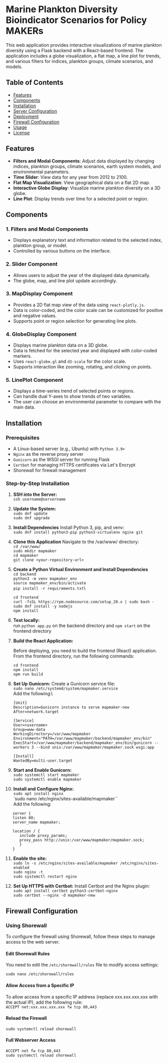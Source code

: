 # Marine Plankton Diversity Bioindicator Scenarios for Policy MAKERs

This web application provides interactive visualizations of marine plankton diversity using a Flask backend with a React-based frontend. The application includes a globe visualization, a flat map, a line plot for trends, and various filters for indices, plankton groups, climate scenarios, and models.

## Table of Contents

- [Features](#features)
- [Components](#components)
- [Installation](#installation)
- [Server Configuration](#server-configuration)
- [Deployment](#deployment)
- [Firewall Configuration](#firewall-configuration)
- [Usage](#usage)
- [License](#license)

## Features

- **Filters and Modal Components**: Adjust data displayed by changing indices, plankton groups, climate scenarios, earth system models, and environmental parameters.
- **Time Slider**: View data for any year from 2012 to 2100.
- **Flat Map Visualization**: View geographical data on a flat 2D map.
- **Interactive Globe Display**: Visualize marine plankton diversity on a 3D globe.
- **Line Plot**: Display trends over time for a selected point or region.
<!-- - **Region Selection**: Toggle between point or region selection for the line plot. -->

## Components

### 1. **Filters and Modal Components**
- Displays explanatory text and information related to the selected index, plankton group, or model.
- Controlled by various buttons on the interface.

### 2. **Slider Component**
- Allows users to adjust the year of the displayed data dynamically.
- The globe, map, and line plot update accordingly.

### 3. **MapDisplay Component**
- Provides a 2D flat map view of the data using `react-plotly.js`.
- Data is color-coded, and the color scale can be customized for positive and negative values.
- Supports point or region selection for generating line plots.

### 4. **GlobeDisplay Component**
- Displays marine plankton data on a 3D globe.
- Data is fetched for the selected year and displayed with color-coded markers.
- Uses `react-globe.gl` and `d3-scale` for the color scale.
- Supports interaction like zooming, rotating, and clicking on points.

### 5. **LinePlot Component**
- Displays a time-series trend of selected points or regions.
- Can handle dual Y-axes to show trends of two variables.
- The user can choose an environmental parameter to compare with the main data.

## Installation

### Prerequisites

- A Linux-based server (e.g., Ubuntu) with `Python 3.9+`
- `Nginx` as the reverse proxy server
- `Gunicorn` as the WSGI server for running Flask
- `Certbot` for managing HTTPS certificates via Let's Encrypt
- Shorewall for firewall management

### Step-by-Step Installation

1. **SSH into the Server:**\
   `ssh username@servername`
2. **Update the System:**\
   `sudo dnf update`\
   `sudo dnf upgrade`
3. **Install Dependencies** Install Python 3, pip, and venv:\
   `sudo dnf install python3-pip python3-virtualenv nginx git`
4. **Clone this Application** Navigate to the /var/www/ directory:\
   `cd /var/www/`\
   `sudo mkdir mapmaker`\
   `cd mapmaker`\
   `git clone <your-repository-url>`
5. **Create a Python Virtual Environment and Install Dependencies**\
   `cd backend`\
   `python3 -m venv mapmaker_env`\
   `source mapmaker_env/bin/activate`\
   `pip install -r requirements.txt`\

   `cd frontend`\
   `curl -fsSL https://rpm.nodesource.com/setup_20.x | sudo bash -`\
   `sudo dnf install -y nodejs`\
   `npm install`

6. **Test locally:**\
   run `python app.py` on the backend directory
   and `npm start` on the frontend directory
7. **Build the React Application:**

   Before deploying, you need to build the frontend (React) application. From the frontend directory, run the following commands:

   `cd frontend`\
   `npm install`\
   `npm run build`

8. **Set Up Gunicorn:** Create a Gunicorn service file:\
   `sudo nano /etc/systemd/system/mapmaker.service`\
   Add the following:\
   ```
   [Unit]
   Description=Gunicorn instance to serve mapmaker-new
   After=network.target

   [Service]
   User=<username>
   Group=www-data
   WorkingDirectory=/var/www/mapmaker
   Environment="PATH=/var/www/mapmaker/backend/mapmaker_env/bin"
   ExecStart=/var/www/mapmaker/backend/mapmaker_env/bin/gunicorn --workers 3 --bind unix:/var/www/mapmaker/mapmaker.sock wsgi:app

   [Install]
   WantedBy=multi-user.target
   ```
9. **Start and Enable Gunicorn:**\
   `sudo systemctl start mapmaker`\
   `sudo systemctl enable mapmaker`
10. **Install and Configure Nginx:**\
    `sudo apt install nginx`\
    `sudo nano /etc/nginx/sites-available/mapmaker``\
    Add the following:

   ```
      server {
      listen 80;
      server_name mapmaker;

      location / {
         include proxy_params;
         proxy_pass http://unix:/var/www/mapmaker/mapmaker.sock;
         }
      }
   ```

11. **Enable the site:**\
   `sudo ln -s /etc/nginx/sites-available/mapmaker /etc/nginx/sites-enabled`\
   `sudo nginx -t`\
   `sudo systemctl restart nginx`

12. **Set Up HTTPS with Certbot:** Install Certbot and the Nginx plugin:\
`sudo apt install certbot python3-certbot-nginx`\
`sudo certbot --nginx -d mapmaker-new`

## Firewall Configuration

### Using Shorewall

To configure the firewall using Shorewall, follow these steps to manage access to the web server.

#### Edit Shorewall Rules
You need to edit the `/etc/shorewall/rules` file to modify access settings:

`sudo nano /etc/shorewall/rules`

#### Allow Access from a Specific IP
To allow access from a specific IP address (replace xxx.xxx.xxx.xxx with the actual IP), add the following rule:\
`ACCEPT net:xxx.xxx.xxx.xxx fw tcp 80,443`

#### Reload the Firewall

`sudo systemctl reload shorewall`

#### Full Webserver Access

`ACCEPT net fw tcp 80,443`\
`sudo systemctl reload shorewall`
